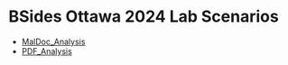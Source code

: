 # BSides Ottawa 2024 Lab Scenarios
- [MalDoc_Analysis](https://github.com/MalwareCube/BSides_Ottawa_2024/tree/main/MalDoc_Analysis)
- [PDF_Analysis](https://github.com/MalwareCube/BSides_Ottawa_2024/tree/main/PDF_Analysis)
